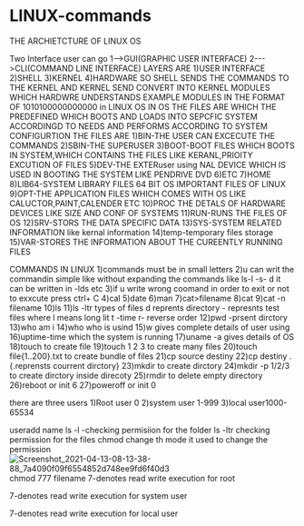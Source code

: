 # LINUX-commands
THE ARCHIETCTURE OF LINUX OS








Two Interface user can go
1-->GUI(GRAPHIC USER INTERFACE)
2--->CLI(COMMAND LINE INTERFACE)
LAYERS ARE
1)USER INTERFACE
2)SHELL
3)KERNEL
4)HARDWARE
SO SHELL SENDS THE COMMANDS TO THE KERNEL AND KERNEL SEND CONVERT INTO KERNEL MODULES WHICH HARDWRE UNDERSTANDS EXAMPLE MODULES IN THE FORMAT OF 1010100000000000
in LINUX OS
IN OS THE FILES ARE WHICH THE PREDEFINED WHICH BOOTS AND LOADS INTO SEPCFIC SYSTEM ACCORDINGD TO NEEDS AND PERFORMS ACCORDING TO SYSTEM CONFIGURTION
THE FILES ARE
1)BIN-THE USER CAN EXCECUTE THE COMMANDS
2)SBIN-THE SUPERUSER
3)BOOT-BOOT FILES WHICH BOOTS IN SYSTEM,WHICH CONTAINS THE FILES LIKE KERANL,PRIOITY EXCUTION OF FILES
5)DEV-THE EXTERuser using NAL DEVICE WHICH IS USED IN BOOTING THE SYSTEM LIKE PENDRIVE DVD
6)ETC
7)HOME
8)LIB64-SYSTEM LIBRARY FILES 64 BIT OS IMPORTANT FILES OF LINUX
9)OPT-THE APPLICATION FILES WHICH COMES WITH OS LIKE CALUCTOR,PAINT,CALENDER ETC
10)PROC THE DETALS OF HARDWARE DEVICES LIKE SIZE AND CONF OF SYSTEMS
11)RUN-RUNS THE FILES OF OS
12)SRV-STORS THE DATA SPECIFIC DATA
13)SYS-SYSTEM RELATED INFORMATION like kernal information
14)temp-temporary files storage
15)VAR-STORES THE INFORMATION ABOUT THE CUREENTLY RUNNING FILES

COMMANDS IN LINUX
1)commands must be in small letters
2)u can writ the commandin simple like without expanding the commands like ls-l -s- d it can be written in -lds etc
3)if u write wrong coomand in order to exit or not to exxcute press ctrl+	C
4)cal
5)date
6)man
7)cat>filename
8)cat
9)cat -n filename
10)ls
11)ls -ltr types of files d reprents directory - represnts test files where l means long lit t -time r- reverse order
12)pwd -prsent dirctory
13)who am i
14)who who is usind
15)w gives complete details of user using
16)uptime-time which the system is running
17)uname -a gives details of OS
18)touch to create file 
19)touch 1 2 3  to create many files
20)touch file{1..200}.txt to create bundle of files
21)cp source destiny
22)cp destiny . {.reprensts courrent dirctory}
23)mkdir to create dirctory
24)mkdir -p 1/2/3 to create dirctory inside direcoty
25)rmdir to delete empty directory
26)reboot  or init 6
27)poweroff  or init 0


there are three users
1)Root user 0
2)system user 1-999
3)local user1000-65534

useradd name
ls -l -checking permisiion for the folder
ls -ltr checking permission for the files
chmod change th mode
it used to change the permission
![Screenshot_2021-04-13-08-13-38-88_7a4090f09f6554852d748ee9fd6f40d3](https://user-images.githubusercontent.com/53614750/114489260-79c13300-9c30-11eb-8f30-9cadc9bd5453.jpg)
chmod 777 filename
7-denotes read write execution for root


7-denotes read write execution for system user



7-denotes read write execution for local user









